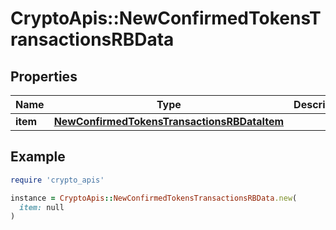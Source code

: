 # CryptoApis::NewConfirmedTokensTransactionsRBData

## Properties

| Name | Type | Description | Notes |
| ---- | ---- | ----------- | ----- |
| **item** | [**NewConfirmedTokensTransactionsRBDataItem**](NewConfirmedTokensTransactionsRBDataItem.md) |  |  |

## Example

```ruby
require 'crypto_apis'

instance = CryptoApis::NewConfirmedTokensTransactionsRBData.new(
  item: null
)
```

